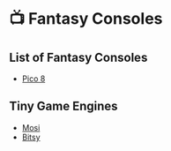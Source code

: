 # :tv: Fantasy Consoles

## List of Fantasy Consoles

- [Pico 8](pico-8.md)

## Tiny Game Engines

- [Mosi](https://zenzoa.itch.io/mosi)
- [Bitsy](http://ledoux.io/bitsy/editor.html)
